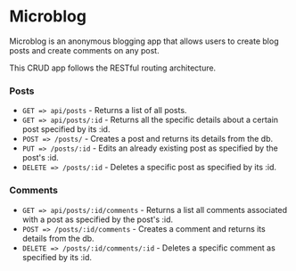 # Microblog

Microblog is an anonymous blogging app that allows users to create blog posts and create comments on any post. 

This CRUD app follows the RESTful routing architecture.

### Posts
* ```GET => api/posts``` - Returns a list of all posts.
* ```GET => api/posts/:id``` - Returns all the specific details about a certain post specified by its :id.
* ```POST => /posts/``` - Creates a post and returns its details from the db.
* ```PUT => /posts/:id``` - Edits an already existing post as specified by the post's :id.
* ```DELETE => /posts/:id``` - Deletes a specific post as specified by its :id.



### Comments
* ```GET => api/posts/:id/comments``` - Returns a list all comments associated with a post as specified by the post's :id.
* ```POST => /posts/:id/comments``` - Creates a comment and returns its details from the db.
* ```DELETE => /posts/:id/comments/:id``` - Deletes a specific comment as specified by its :id.